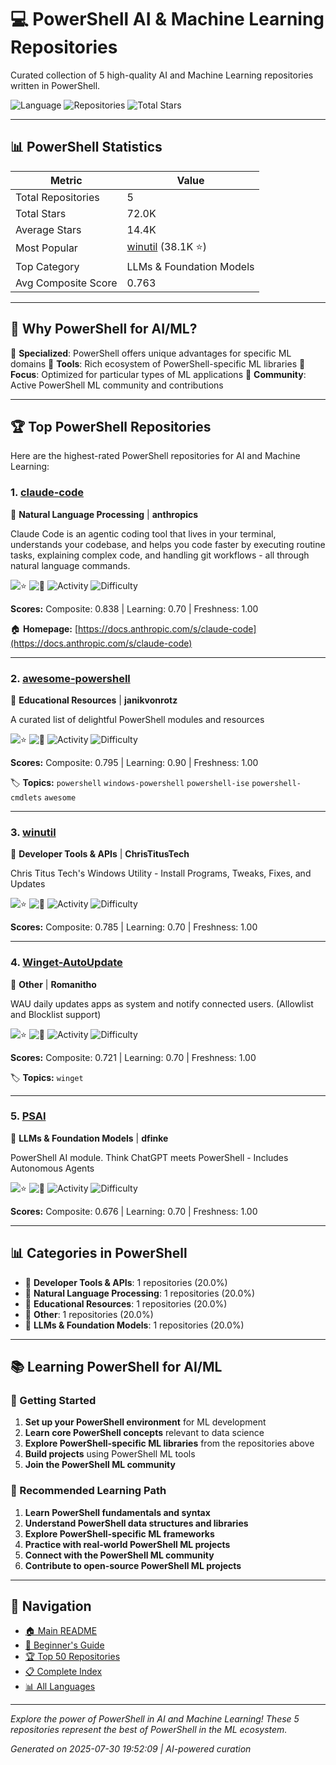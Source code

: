 # 💻 PowerShell AI & Machine Learning Repositories

Curated collection of 5 high-quality AI and Machine Learning repositories written in PowerShell.

![Language](https://img.shields.io/badge/Language-PowerShell-blue) ![Repositories](https://img.shields.io/badge/Repositories-5-green) ![Total Stars](https://img.shields.io/badge/Total%20Stars-72.0K-yellow)

---

## 📊 PowerShell Statistics

| Metric | Value |
|--------|--------|
| Total Repositories | 5 |
| Total Stars | 72.0K |
| Average Stars | 14.4K |
| Most Popular | [winutil](https://github.com/ChrisTitusTech/winutil) (38.1K ⭐) |
| Top Category | LLMs & Foundation Models |
| Avg Composite Score | 0.763 |

---

## 🎯 Why PowerShell for AI/ML?

💼 **Specialized**: PowerShell offers unique advantages for specific ML domains
🔧 **Tools**: Rich ecosystem of PowerShell-specific ML libraries
🎯 **Focus**: Optimized for particular types of ML applications
🌟 **Community**: Active PowerShell ML community and contributions

---

## 🏆 Top PowerShell Repositories

Here are the highest-rated PowerShell repositories for AI and Machine Learning:

### 1. [claude-code](https://github.com/anthropics/claude-code)

📝 **Natural Language Processing** | **anthropics**

Claude Code is an agentic coding tool that lives in your terminal, understands your codebase, and helps you code faster by executing routine tasks, explaining complex code, and handling git workflows - all through natural language commands.

![⭐](https://img.shields.io/badge/%E2%AD%90-26.9K-yellow) ![🍴](https://img.shields.io/badge/%F0%9F%8D%B4-1.5K-blue) ![Activity](https://img.shields.io/badge/Activity-Very%20Active-brightgreen) ![Difficulty](https://img.shields.io/badge/Difficulty-Intermediate-yellow)

**Scores:** Composite: 0.838 | Learning: 0.70 | Freshness: 1.00

🏠 **Homepage:** [https://docs.anthropic.com/s/claude-code](https://docs.anthropic.com/s/claude-code)

---

### 2. [awesome-powershell](https://github.com/janikvonrotz/awesome-powershell)

🔧 **Educational Resources** | **janikvonrotz**

A curated list of delightful PowerShell modules and resources

![⭐](https://img.shields.io/badge/%E2%AD%90-5.2K-yellow) ![🍴](https://img.shields.io/badge/%F0%9F%8D%B4-433-blue) ![Activity](https://img.shields.io/badge/Activity-Very%20Active-brightgreen) ![Difficulty](https://img.shields.io/badge/Difficulty-Intermediate-yellow)

**Scores:** Composite: 0.795 | Learning: 0.90 | Freshness: 1.00

🏷️ **Topics:** `powershell` `windows-powershell` `powershell-ise` `powershell-cmdlets` `awesome`

---

### 3. [winutil](https://github.com/ChrisTitusTech/winutil)

🔧 **Developer Tools & APIs** | **ChrisTitusTech**

Chris Titus Tech's Windows Utility - Install Programs, Tweaks, Fixes, and Updates

![⭐](https://img.shields.io/badge/%E2%AD%90-38.1K-yellow) ![🍴](https://img.shields.io/badge/%F0%9F%8D%B4-2.1K-blue) ![Activity](https://img.shields.io/badge/Activity-Very%20Active-brightgreen) ![Difficulty](https://img.shields.io/badge/Difficulty-Intermediate-yellow)

**Scores:** Composite: 0.785 | Learning: 0.70 | Freshness: 1.00


---

### 4. [Winget-AutoUpdate](https://github.com/Romanitho/Winget-AutoUpdate)

🔧 **Other** | **Romanitho**

WAU daily updates apps as system and notify connected users. (Allowlist and Blocklist support)

![⭐](https://img.shields.io/badge/%E2%AD%90-1.6K-yellow) ![🍴](https://img.shields.io/badge/%F0%9F%8D%B4-167-blue) ![Activity](https://img.shields.io/badge/Activity-Very%20Active-brightgreen) ![Difficulty](https://img.shields.io/badge/Difficulty-Intermediate-yellow)

**Scores:** Composite: 0.721 | Learning: 0.70 | Freshness: 1.00

🏷️ **Topics:** `winget`

---

### 5. [PSAI](https://github.com/dfinke/PSAI)

🔧 **LLMs & Foundation Models** | **dfinke**

PowerShell AI module. Think ChatGPT meets PowerShell - Includes Autonomous Agents

![⭐](https://img.shields.io/badge/%E2%AD%90-213-yellow) ![🍴](https://img.shields.io/badge/%F0%9F%8D%B4-21-blue) ![Activity](https://img.shields.io/badge/Activity-Very%20Active-brightgreen) ![Difficulty](https://img.shields.io/badge/Difficulty-Advanced-red)

**Scores:** Composite: 0.676 | Learning: 0.70 | Freshness: 1.00


---

## 📊 Categories in PowerShell

- 🔧 **Developer Tools & APIs**: 1 repositories (20.0%)
- 📝 **Natural Language Processing**: 1 repositories (20.0%)
- 🔧 **Educational Resources**: 1 repositories (20.0%)
- 🔧 **Other**: 1 repositories (20.0%)
- 🔧 **LLMs & Foundation Models**: 1 repositories (20.0%)

---

## 📚 Learning PowerShell for AI/ML

### 🎯 Getting Started
1. **Set up your PowerShell environment** for ML development
2. **Learn core PowerShell concepts** relevant to data science
3. **Explore PowerShell-specific ML libraries** from the repositories above
4. **Build projects** using PowerShell ML tools
5. **Join the PowerShell ML community**

### 📖 Recommended Learning Path
1. **Learn PowerShell fundamentals and syntax**
2. **Understand PowerShell data structures and libraries**
3. **Explore PowerShell-specific ML frameworks**
4. **Practice with real-world PowerShell ML projects**
5. **Connect with the PowerShell ML community**
6. **Contribute to open-source PowerShell ML projects**

---

## 🧭 Navigation

- [🏠 Main README](../README.md)
- [🔰 Beginner's Guide](../BEGINNER_GUIDE.md)
- [🏆 Top 50 Repositories](../TOP_REPOSITORIES.md)
- [📋 Complete Index](../INDEX.md)
- [📊 All Languages](../README.md#-programming-languages)

---

*Explore the power of PowerShell in AI and Machine Learning! These 5 repositories represent the best of PowerShell in the ML ecosystem.*

*Generated on 2025-07-30 19:52:09 | AI-powered curation*
